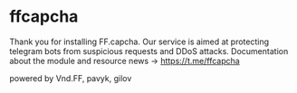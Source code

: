 # ffcapcha

Thank you for installing FF.capcha. Our service is aimed at protecting telegram bots from suspicious requests and DDoS attacks. Documentation about the module and resource news -> https://t.me/ffcapcha

powered by Vnd.FF, pavyk, gilov